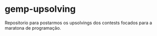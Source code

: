 # gemp-upsolving
Repositorio para postarmos os upsolvings dos contests focados para a maratona de programação.
